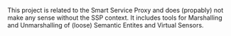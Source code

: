 This project is related to the Smart Service Proxy and does (propably) not  make any sense without the SSP context. It includes tools for Marshalling and Unmarshalling of (loose) Semantic Entites and Virtual Sensors.
